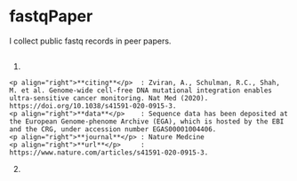 # fastqPaper
I collect public fastq records in peer papers.

## 
1.  
  
    <p align="right">**citing**</p>  : Zviran, A., Schulman, R.C., Shah, M. et al. Genome-wide cell-free DNA mutational integration enables ultra-sensitive cancer monitoring. Nat Med (2020). https://doi.org/10.1038/s41591-020-0915-3.  
    <p align="right">**data**</p>    : Sequence data has been deposited at the European Genome-phenome Archive (EGA), which is hosted by the EBI and the CRG, under accession number EGAS00001004406.  
    <p align="right">**journal**</p> : Nature Medcine
    <p align="right">**url**</p>     : https://www.nature.com/articles/s41591-020-0915-3.  

2.  



